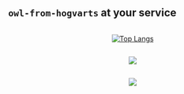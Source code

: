 ## `owl-from-hogvarts` at your service

<div style="display: flex; flex-direction: column; align-items: center">

[![Top Langs](https://github-readme-stats.vercel.app/api/top-langs/?username=owl-from-hogvarts&layout=donut)](https://github.com/owl-from-hogvarts/csa-lab3)

<p align="center">
  <a href="https://skillicons.dev">
    <img src="https://skillicons.dev/icons?i=rust,typescript,git,cpp,qt,arch" />
  </a>
</p>

![](https://komarev.com/ghpvc/?username=owl-from-hogvarts)

</div>

<!--
**owl-from-hogvarts/owl-from-hogvarts** is a ✨ _special_ ✨ repository because its `README.md` (this file) appears on your GitHub profile.

Here are some ideas to get you started:

- 🔭 I’m currently working on ...
- 🌱 I’m currently learning ...
- 👯 I’m looking to collaborate on ...
- 🤔 I’m looking for help with ...
- 💬 Ask me about ...
- 📫 How to reach me: ...
- 😄 Pronouns: ...
- ⚡ Fun fact: ...
-->
